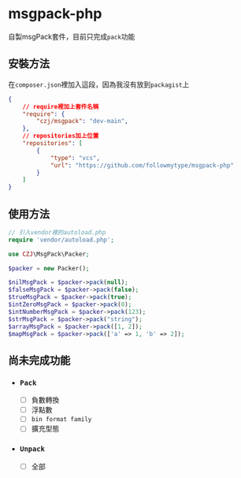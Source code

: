 # msgpack-php
自製msgPack套件，目前只完成`pack`功能
## 安裝方法
在`composer.json`裡加入這段，因為我沒有放到`packagist`上
```json
{
    // require裡加上套件名稱
    "require": {
        "czj/msgpack": "dev-main",
    },
    // repositories加上位置
    "repositories": [
        {
            "type": "vcs",
            "url": "https://github.com/followmytype/msgpack-php"
        }
    ]
}

```
## 使用方法
```php
// 引入vendor裡的autoload.php
require 'vendor/autoload.php';

use CZJ\MsgPack\Packer;

$packer = new Packer();

$nilMsgPack = $packer->pack(null);
$falseMsgPack = $packer->pack(false);
$trueMsgPack = $packer->pack(true);
$intZeroMsgPack = $packer->pack(0);
$intNumberMsgPack = $packer->pack(123);
$strMsgPack = $packer->pack("string");
$arrayMsgPack = $packer->pack([1, 2]);
$mapMsgPack = $packer->pack(['a' => 1, 'b' => 2]);
```
## 尚未完成功能
* ### `Pack`
    - [ ] 負數轉換
    - [ ] 浮點數
    - [ ] `bin format family`
    - [ ] 擴充型態

* ### `Unpack`
    - [ ] 全部